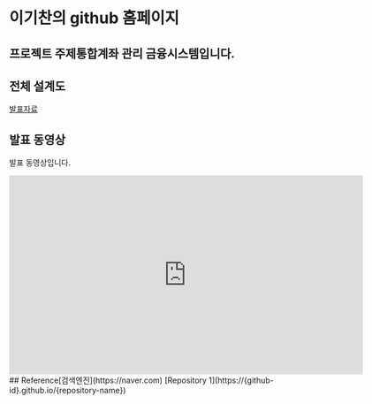 # 이기찬의 github 홈페이지
## 프로젝트 주제통합계좌 관리 금융시스템입니다.
## 전체 설계도
<img src=""/><br>
[발표자료](/project.pptx)<br>
## 발표 동영상
발표 동영상입니다.
<iframe id="ytplayer" type="text/html" width="640" height="360" 
src="https://www.youtube.com/embed/reOGfxYJre0" frameborder="0"></iframe>
## Reference[검색엔진](https://naver.com)
[Repository 1](https://{github-id}.github.io/{repository-name}) 
